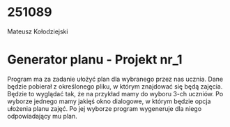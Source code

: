 # 251089
Mateusz Kołodziejski
# Generator planu - Projekt nr_1
Program ma za zadanie ułożyć plan dla wybranego przez nas ucznia. Dane będzie pobierał z określonego pliku, w którym znajdować się będą zajęcia. Będzie to wyglądać tak, że na przykład mamy do wyboru 3-ch uczniów. Po wyborze jednego mamy jakięś okno dialogowe, w którym będzie opcja ułożenia planu zajęć. Po jej wyborze program wygeneruje dla niego odpowiadający mu plan.
